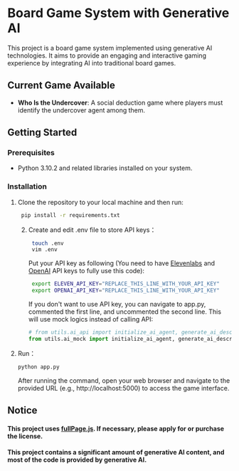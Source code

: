 # Board Game System with Generative AI

This project is a board game system implemented using generative AI technologies. It aims to provide an engaging and interactive gaming experience by integrating AI into traditional board games.

## Current Game Available

- **Who Is the Undercover**: A social deduction game where players must identify the undercover agent among them.

## Getting Started

### Prerequisites

- Python 3.10.2 and related libraries installed on your system.

### Installation

1. Clone the repository to your local machine and then run:
   ```bash
    pip install -r requirements.txt
   ```

   2. Create and edit .env file to store API keys：
      ```bash
       touch .env
       vim .env
      ```
      Put your API key as following (You need to have [Elevenlabs](https://elevenlabs.io/)
      and [OpenAI](https://platform.openai.com/docs/overview) API keys to fully use this code):
      ```bash
       export ELEVEN_API_KEY="REPLACE_THIS_LINE_WITH_YOUR_API_KEY"
       export OPENAI_API_KEY="REPLACE_THIS_LINE_WITH_YOUR_API_KEY"
      ```
      If you don't want to use API key, you can navigate to app.py,
      commented the first line, and uncommented the second line. This will use mock logics instead of calling API:
      ```python
      # from utils.ai_api import initialize_ai_agent, generate_ai_descriptions, generate_ai_votes
      from utils.ai_mock import initialize_ai_agent, generate_ai_descriptions, generate_ai_votes
      ```
3. Run：

   ```bash
   python app.py
   ```
   After running the command, open your web browser and navigate to the provided URL (e.g., http://localhost:5000) to access the game interface.

## Notice

#### This project uses [fullPage.js](https://github.com/alvarotrigo/fullPage.js). If necessary, please apply for or purchase the license.

#### This project contains a significant amount of generative AI content, and most of the code is provided by generative AI.